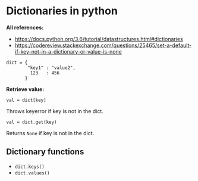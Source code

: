 # Dictionaries in python


**All references:**
- https://docs.python.org/3.6/tutorial/datastructures.html#dictionaries
- https://codereview.stackexchange.com/questions/25465/set-a-default-if-key-not-in-a-dictionary-or-value-is-none


~~~~
dict = {
        "key1" : "value2",
         123   : 456
       }
~~~~


**Retrieve value:**

~~~~
val = dict[key]
~~~~

Throws keyerror if key is not in the dict.

~~~~
val = dict.get(key)
~~~~


Returns `None` if key is not in the dict.


## Dictionary functions

- `dict.keys()`
- `dict.values()`
